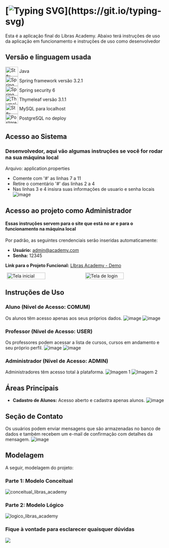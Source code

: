 # [![Typing SVG](https://readme-typing-svg.herokuapp.com?font=Fira+Code&weight=500&size=30&pause=1000&color=21AEF7&random=false&width=650&lines=Ol%C3%A1!+Bem+vindo(a)+ao+Libras+Academy!)](https://git.io/typing-svg)
Esta é a aplicação final do Libras Academy. Abaixo terá instruções de uso da aplicação em funcionamento e instruções de uso como desenvolvedor
<div style="display: inline_block" align = "left" >
 <h2>Versão e linguagem usada</h2>
<img align="center" alt="Ste-Java" height="30" width="40" src="https://cdn.jsdelivr.net/gh/devicons/devicon/icons/java/java-original.svg"> Java <br>
<img align="center" alt="Spring Framework" height="30" width="40" src="https://cdn.jsdelivr.net/gh/devicons/devicon/icons/spring/spring-original-wordmark.svg"> Spring framework versão 3.2.1 <br>
<img align="center" alt="Spring Framework" height="30" width="40" src="https://cdn.jsdelivr.net/gh/devicons/devicon/icons/spring/spring-original-wordmark.svg"> Spring security 6 <br>
<img align="center" alt="Thymeleaf" height="28" width="40" src="https://www.thymeleaf.org/images/thymeleaf.png"> Thymeleaf versão 3.1.1 <br>
<img align="center" alt="Ste-Mysql" height="30" width="40" src="https://cdn.jsdelivr.net/gh/devicons/devicon/icons/mysql/mysql-original.svg"> MySQL para localhost <br>
<img align="center" alt="PostgreSQL" height="30" width="40" src="https://cdn.jsdelivr.net/gh/devicons/devicon/icons/postgresql/postgresql-original-wordmark.svg"> PostgreSQL no deploy
</div>
  
 ## Acesso ao Sistema
### Desenvolvedor, aqui vão algumas instruções se você for rodar na sua máquina local
Arquivo: application.properties
- Comente com '#' as linhas 7 a 11
- Retire o comentário '#' das linhas 2 a 4
- Nas linhas 3 e 4 insisra suas informações de usuario e senha locais
![image](https://github.com/Squad19Rpro/LibrasAcademyVFinal/assets/130229709/fd11bdec-671a-4de4-90bd-df8dccfa2b96)

## Acesso ao projeto como Administrador
#### Essas instruções servem para o site que está no ar e para o funcionamento na máquina local
Por padrão, as seguintes crendenciais serão inseridas automaticamente:
- **Usuário:** admin@academy.com
- **Senha:** 12345

**Link para o Projeto Funcional:** [LIbras Academy - Demo](https://libras-academy-deploy.onrender.com/)
<div style="display: flex; justify-content: center;">
    <img src="https://github.com/Squad19Rpro/LibrasAcademyVFinal/assets/130229709/cc939214-bb64-40e1-9c21-53d9a1685e48" alt="Tela inicial" style="width: 49%; ">
    <img src="https://github.com/Squad19Rpro/LibrasAcademyVFinal/assets/130229709/f9caa5a7-e402-4ab1-8ee3-29955b26a474" alt="Tela de login" style="width: 49%; ">
</div>

## Instruções de Uso

### Aluno (Nível de Acesso: COMUM)
Os alunos têm acesso apenas aos seus próprios dados.
![image](https://github.com/Squad19Rpro/LibrasAcademyVFinal/assets/130229709/1513e293-43e8-41ee-8383-f0681358dc96)
![image](https://github.com/Squad19Rpro/LibrasAcademyVFinal/assets/130229709/4f9e3ce6-058a-45e5-89f9-8498d5c79983)

### Professor (Nível de Acesso: USER)
Os professores podem acessar a lista de cursos, cursos em andamento e seu próprio perfil.
![image](https://github.com/Squad19Rpro/LibrasAcademyVFinal/assets/130229709/4344fc23-67da-438a-8d0c-c9664bb50ed0)
![image](https://github.com/Squad19Rpro/LibrasAcademyVFinal/assets/130229709/069b3efa-e876-4c2e-992a-edfb5403dfb1)

### Administrador (Nível de Acesso: ADMIN)

Administradores têm acesso total à plataforma.
![Imagem 1](https://github.com/Squad19Rpro/LibrasAcademyVFinal/assets/130229709/c59713a8-0e30-4b81-84dc-f374ecc4000f)
![Imagem 2](https://github.com/Squad19Rpro/LibrasAcademyVFinal/assets/130229709/11e293c2-bfc4-4d21-a967-de83fd0302bd)

## Áreas Principais

- **Cadastro de Alunos:** Acesso aberto e cadastra apenas alunos.
  ![image](https://github.com/Squad19Rpro/LibrasAcademyVFinal/assets/130229709/356d621c-327f-48d6-b136-9f67e785ac84)
  
## Seção de Contato

Os usuários podem enviar mensagens que são armazenadas no banco de dados e também recebem um e-mail de confirmação com detalhes da mensagem.
![image](https://github.com/Squad19Rpro/LibrasAcademyVFinal/assets/130229709/5008c9da-c1f1-45c0-a2ed-e1d99112f8d4)

## Modelagem

A seguir, modelagem do projeto:

### Parte 1: Modelo Conceitual
![conceitual_libras_academy](https://github.com/Squad19Rpro/LibrasAcademyVFinal/assets/130229709/c1cff2eb-f63c-498b-a183-b83836e7c440)

### Parte 2: Modelo Lógico
![logico_libras_academy](https://github.com/Squad19Rpro/LibrasAcademyVFinal/assets/130229709/8dad0e65-09f9-4a96-8546-0f01c1dd3e3f)


### Fique à vontade para esclarecer quaisquer dúvidas
<div style="display: inline_block">
 <a href =mailto:heitorpimentel@hotmail.com"><img src="https://img.shields.io/badge/-Outlook-%23333?style=for-the-badge&logo=gmail&logoColor=white" target="_blank"></a>
</div>
